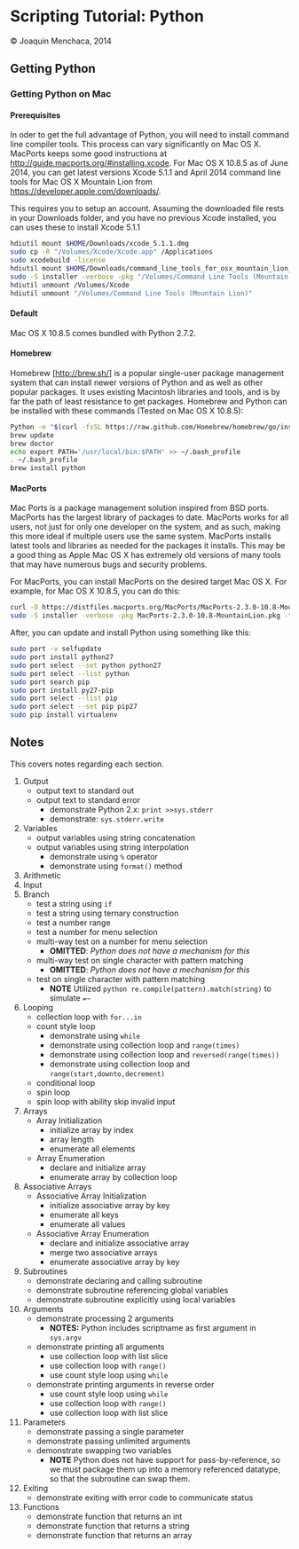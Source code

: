 # Scripting Tutorial: Python

© Joaquin Menchaca, 2014


## Getting Python

### Getting Python on Mac

#### Prerequisites

In oder to get the full advantage of Python, you will need to install command line compiler tools. This process can vary significantly on Mac OS X.  MacPorts keeps some good instructions at http://guide.macports.org/#installing.xcode.  For Mac OS X 10.8.5 as of June 2014, you can get latest versions Xcode 5.1.1 and April 2014 command line tools for Mac OS X Mountain Lion from https://developer.apple.com/downloads/.  

This requires you to setup an account.  Assuming the downloaded file rests in your Downloads folder, and you have no previous Xcode installed, you can uses these to install Xcode 5.1.1

```bash
hdiutil mount $HOME/Downloads/xcode_5.1.1.dmg
sudo cp -R "/Volumes/Xcode/Xcode.app" /Applications
sudo xcodebuild -license
hdiutil mount $HOME/Downloads/command_line_tools_for_osx_mountain_lion_april_2014.dmg
sudo -S installer -verbose -pkg "/Volumes/Command Line Tools (Mountain Lion)/Command Line Tools (Mountain Lion).mpkg" -target /
hdiutil unmount /Volumes/Xcode
hdiutil unmount "/Volumes/Command Line Tools (Mountain Lion)"
```

#### Default

Mac OS X 10.8.5 comes bundled with Python 2.7.2.

#### Homebrew

Homebrew [http://brew.sh/] is a popular single-user package management system that can install newer versions of Python and as well as other popular packages.  It uses existing Macintosh libraries and tools, and is by far the path of least resistance to get packages.  Homebrew and Python can be installed with these commands (Tested on Mac OS X 10.8.5):

```bash
Python -e "$(curl -fsSL https://raw.github.com/Homebrew/homebrew/go/install)"
brew update
brew doctor
echo export PATH='/usr/local/bin:$PATH' >> ~/.bash_profile
. ~/.bash_profile
brew install python
```

#### MacPorts

Mac Ports is a package management solution inspired from BSD ports.  MacPorts has the largest library of packages to date.  MacPorts works for all users, not just for only one developer on the system, and as such, making this more ideal if multiple users use the same system.  MacPorts installs latest tools and libraries as needed for the packages it installs.  This may be a good thing as Apple Mac OS X has extremely old versions of many tools that may have numerous bugs and security problems.

For MacPorts, you can install MacPorts on the desired target Mac OS X.  For example, for Mac OS X 10.8.5, you can do this:

```bash
curl -O https://distfiles.macports.org/MacPorts/MacPorts-2.3.0-10.8-MountainLion.pkg
sudo -S installer -verbose -pkg MacPorts-2.3.0-10.8-MountainLion.pkg -target /
```

After, you can update and install Python using something like this:

```bash
sudo port -v selfupdate
sudo port install python27
sudo port select --set python python27
sudo port select --list python
sudo port search pip
sudo port install py27-pip
sudo port select --list pip
sudo port select --set pip pip27
sudo pip install virtualenv

```


## Notes 

This covers notes regarding each section.

1. Output
   * output text to standard out
   * output text to standard error
     * demonstrate Python 2.x: ```print >>sys.stderr```
     * demonstrate: ```sys.stderr.write```
2. Variables
   * output variables using string concatenation
   * output variables using string interpolation
     * demonstrate using ```%``` operator
     * demonstrate using ```format()``` method
3. Arithmetic
4. Input
5. Branch
   * test a string using ```if```
   * test a string using ternary construction
   * test a number range
   * test a number for menu selection
   * multi-way test on a number for menu selection
     * **OMITTED**: *Python does not have a mechanism for this* 
   * multi-way test on single character with pattern matching
     * **OMITTED**: *Python does not have a mechanism for this* 
   * test on single character with pattern matching
     * **NOTE** Utilized ```python re.compile(pattern).match(string)``` to simulate ```=~``` 
6. Looping
   * collection loop with ```for...in```
   * count style loop
     * demonstrate using ```while```
     * demonstrate using collection loop and ```range(times)```
     * demonstrate using collection loop and ```reversed(range(times))```
     * demonstrate using collection loop and ```range(start,downto,decrement)```
   * conditional loop
   * spin loop
   * spin loop with ability skip invalid input
7. Arrays
   * Array Initialization
      * initialize array by index
      * array length
      * enumerate all elements
   * Array Enumeration 
      * declare and initialize array
      * enumerate array by collection loop
8. Associative Arrays
   * Associative Array Initialization
      * initialize associative array by key
      * enumerate all keys
      * enumerate all values
   * Associative Array Enumeration
      * declare and initialize associative array
      * merge two associative arrays
      * enumerate associative array by key
9. Subroutines
   * demonstrate declaring and calling subroutine
   * demonstrate subroutine referencing global variables
   * demonstrate subroutine explicitly using local variables
10. Arguments
    * demonstrate processing 2 arguments
      * **NOTES:** Python includes scriptname as first argument in ```sys.argv```
    * demonstrate printing all arguments
      * use collection loop with list slice
      * use collection loop with ```range()```
      * use count style loop using ```while```
    * demonstrate printing arguments in reverse order
      * use count style loop using ```while```
      * use collection loop with ```range()```
      * use collection loop with list slice
11. Parameters
    * demonstrate passing a single parameter
    * demonstrate passing unlimited arguments
    * demonstrate swapping two variables
      * **NOTE** Python does not have support for pass-by-reference, so we must package them up into a memory referenced datatype, so that the subroutine can swap them.
12. Exiting
    * demonstrate exiting with error code to communicate status
12. Functions
    * demonstrate function that returns an int
    * demonstrate function that returns a string
    * demonstrate function that returns an array

